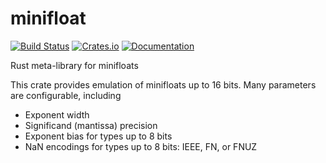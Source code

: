 # minifloat

[![Build Status](https://github.com/jdh8/minifloat-rs/actions/workflows/rust.yml/badge.svg)](https://github.com/jdh8/minifloat-rs)
[![Crates.io](https://img.shields.io/crates/v/minifloat.svg)](https://crates.io/crates/minifloat)
[![Documentation](https://docs.rs/minifloat/badge.svg)](https://docs.rs/minifloat)

Rust meta-library for minifloats

This crate provides emulation of minifloats up to 16 bits.  Many parameters are
configurable, including

- Exponent width
- Significand (mantissa) precision
- Exponent bias for types up to 8 bits
- NaN encodings for types up to 8 bits: IEEE, FN, or FNUZ
